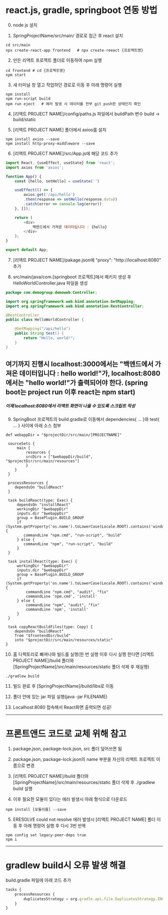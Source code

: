 <h1>react.js, gradle, springboot 연동 방법</h1>

0. node js 설치

1. SpringProjectName/src/main/ 경로로 접근 후 react 설치
```batch
cd src/main
npx create-react-app frontend	# npx create-reeact {프로젝트명}
```

2. 만든 리액트 프로젝트 폴더로 이동하여 npm 실행
```batch
cd frontend	# cd {프로젝트명}
npm start
```
3. 새 터미널 창 열고 작업하던 경로로 이동 후 아래 명령어 실행
```batch
npm install
npm run-script build
npm run eject   # 에러 발생 시 데이터를 전부 git push한 상태인지 확인
```

4. [리액트 PROJECT NAME]/config/paths.js 파일에서 buildPath 변수 build -> build/static

5. [리액트 PROJECT NAME] 폴더에서 axios를 설치
```batch
npm install axios --save
npm install http-proxy-middleware --save
```

6. [리액트 PROJECT NAME]/src/App.js에 해당 코드 추가
```javascript
import React, {useEffect, useState} from 'react';
import axios from 'axios';

function App() {
    const [hello, setHello] = useState('')

    useEffect(() => {
        axios.get('/api/hello')
        .then(response => setHello(response.data))
        .catch(error => console.log(error))
    }, []);

    return (
        <div>
            백엔드에서 가져온 데이터입니다 : {hello}
        </div>
    );
}

export default App;
```

7. [리액트 PROJECT NAME]/pakage.json에 "proxy": "http://localhost:8080" 추가

8. src/main/java/com.[springboot 프로젝트]에서 패키지 생성 후 HelloWorldController.java 파일을 생성
```java
package com.demogroup.demoweb.Controller;

import org.springframework.web.bind.annotation.GetMapping;
import org.springframework.web.bind.annotation.RestController;

@RestController
public class HelloWorldController {

    @GetMapping("/api/hello")
    public String test() {
        return "Hello, world!";
    }
}
```

여기까지 진행시 localhost:3000에서는 "백엔드에서 가져온 데이터입니다 : hello world!"가,
localhost:8080에서는 "hello world!"가 출력되어야 한다.
(spring boot는 project run 이후 react는 npm start)
---

<h5>이제 localhost:8080에서 리액트 화면이 나올 수 있도록 스크립트 작성</h5>

9. SpringBoot 프로젝트의 build.gradle로 이동해서 dependencies{ ... }와 test{ ... } 사이에 아래 소스 첨부
```batch
def webappDir = "$projectDir/src/main/[PROJECTNAME]"

 sourceSets {
     main {
         resources {
         srcDirs = ["$webappDir/build", "$projectDir/src/main/resources"]
         }
    }
 }

 processResources {
    dependsOn "buildReact"
 }

 task buildReact(type: Exec) {
     dependsOn "installReact"
     workingDir "$webappDir"
     inputs.dir "$webappDir"
     group = BasePlugin.BUILD_GROUP
     if (System.getProperty('os.name').toLowerCase(Locale.ROOT).contains('windows')) {
        commandLine "npm.cmd", "run-script", "build"
     } else {
        commandLine "npm", "run-script", "build"
     }
 }

 task installReact(type: Exec) {
     workingDir "$webappDir"
     inputs.dir "$webappDir"
     group = BasePlugin.BUILD_GROUP
     if (System.getProperty('os.name').toLowerCase(Locale.ROOT).contains('windows')) {
         commandLine "npm.cmd", "audit", "fix"
         commandLine 'npm.cmd', 'install'
     } else {
         commandLine "npm", "audit", "fix"
         commandLine 'npm', 'install'
     }
 }

 task copyReactBuildFiles(type: Copy) {
	dependsOn "buildReact"
	from "$frontendDir/build"
	into "$projectDir/src/main/resources/static"
}
```

10. 홈 디렉토리로 빠져나와 빌드를 실행(한 번 실행 이후 다시 실행 한다면 [리액트 PROJECT NAME]/build 폴더와 [SpringProjectName]/src/main/resources/static 폴더 삭제 후 재실행)
```batch
./gradlew build
```

11. 빌드 완료 후 [SpringProjectName]/build/libs로 이동

12. 폴더 안에 있는 jar 파일 실행(java -jar FILENAME)

13. Localhost:8080 접속해서 React화면 출력되면 성공!

---
<h1>프론트앤드 코드로 교체 위해 참고</h1>

1. package.json, package-lock.json, src 폴더 덮어쓰면 됨

2. package.json, package-lock.json의 name 부분을 자신의 리액트 프로젝트 이름으로 변경

3. [리액트 PROJECT NAME]/build 폴더와 [SpringProjectName]/src/main/resources/static 폴더 삭제 후 ./gradlew build 실행

4. 이후 필요한 모듈이 있다는 에러 발생시 아래 형식으로 다운로드
```batch
npm install [모듈이름] --save
```

5. ERESOLVE could not resolve 에러 발생시 [리액트 PROJECT NAME] 폴더 이동 후 아래 명령어 실행 후 다시 3번 반복
```batch
npm config set legacy-peer-deps true
npm i
```

---
<h1>gradlew build시 오류 발생 해결</h1>

build.gradle 파일에 아래 코드 추가

```javascript
tasks {
	processResources {
		duplicatesStrategy = org.gradle.api.file.DuplicatesStrategy.INCLUDE
	}
}
```
